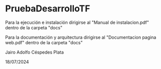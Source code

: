 # PruebaDesarrolloTF

Para la ejecución e instalación dirigirse al "Manual de instalacion.pdf" dentro de la carpeta "docs"

Para la documentación y arquitectura dirigirse al "Documentacion pagina web.pdf" dentro de la carpeta "docs"

Jairo Adolfo Céspedes Plata

18/07/2024
